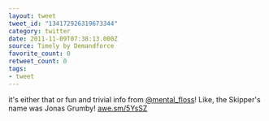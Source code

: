 ```yaml
---
layout: tweet
tweet_id: "134172926319673344"
category: twitter
date: 2011-11-09T07:38:13.000Z
source: Timely by Demandforce
favorite_count: 0
retweet_count: 0
tags:
- tweet
---
```


it's either that or fun and trivial info from [@mental_floss](https://twitter.com/@mental_floss)! Like, the Skipper's name was Jonas Grumby! [awe.sm/5YsSZ](http://awe.sm/5YsSZ)
